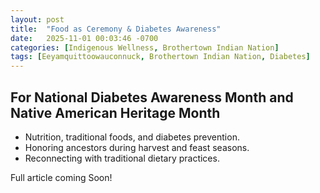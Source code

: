 ```yaml
---
layout: post
title:  "Food as Ceremony & Diabetes Awareness"
date:   2025-11-01 00:03:46 -0700
categories: [Indigenous Wellness, Brothertown Indian Nation]
tags: [Eeyamquittoowauconnuck, Brothertown Indian Nation, Diabetes]
---
```


## For National Diabetes Awareness Month and Native American Heritage Month

* Nutrition, traditional foods, and diabetes prevention.
* Honoring ancestors during harvest and feast seasons.
* Reconnecting with traditional dietary practices.

Full article coming Soon!
